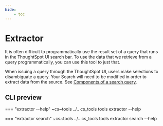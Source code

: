 ```yaml
---
hide:
    - toc
---
```


# Extractor

It is often difficult to programmatically use the result set of a query that runs in the
ThoughtSpot UI search bar. To use the data that we retrieve from a query
programmatically, you can use this tool to just that.

When issuing a query through the ThoughtSpot UI, users make selections to disambiguate
a query. Your Search will need to be modified in order to extract data from the source.
See [Components of a search query][search-components].


## CLI preview

=== "extractor --help"
    ~cs~tools ../.. cs_tools tools extractor --help

=== "extractor search"
    ~cs~tools ../.. cs_tools tools extractor search --help

[tsbi]: https://cloud-docs.thoughtspot.com/admin/system-monitor/worksheets.html#description-of-system-worksheets-and-views
[search-components]: https://developers.thoughtspot.com/docs/?pageid=rest-api-reference#_search_data
[contrib-boonhapus]: https://github.com/boonhapus
